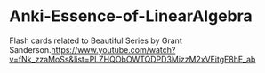 # Anki-Essence-of-LinearAlgebra

Flash cards related to Beautiful Series by Grant Sanderson.https://www.youtube.com/watch?v=fNk_zzaMoSs&list=PLZHQObOWTQDPD3MizzM2xVFitgF8hE_ab
